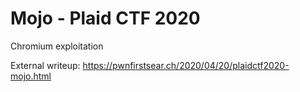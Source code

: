 # Mojo - Plaid CTF 2020

Chromium exploitation

External writeup: https://pwnfirstsear.ch/2020/04/20/plaidctf2020-mojo.html